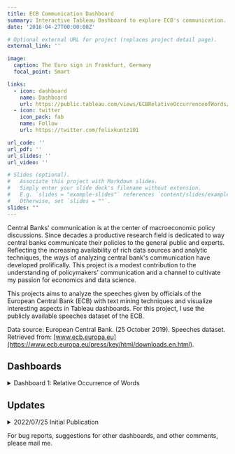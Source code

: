```yaml
---
title: ECB Communication Dashboard
summary: Interactive Tableau Dashboard to explore ECB's communication.
date: '2016-04-27T00:00:00Z'

# Optional external URL for project (replaces project detail page).
external_link: ''

image:
  caption: The Euro sign in Frankfurt, Germany
  focal_point: Smart

links:
  - icon: dashboard
    name: Dashboard
    url: https://public.tableau.com/views/ECBRelativeOccurrenceofWords/Dashboard1?:language=en-GB&:display_count=n&:origin=viz_share_link
  - icon: twitter
    icon_pack: fab
    name: Follow
    url: https://twitter.com/felixkuntz101

url_code: ''
url_pdf: ''
url_slides: ''
url_video: ''

# Slides (optional).
#   Associate this project with Markdown slides.
#   Simply enter your slide deck's filename without extension.
#   E.g. `slides = "example-slides"` references `content/slides/example-slides.md`.
#   Otherwise, set `slides = ""`.
slides: ""
---
```


Central Banks' communication is at the center of macroeconomic policy discussions. Since decades a productive research field is dedicated to way central banks communicate their policies to the general public and experts. Reflecting the increasing availability of rich data sources and analytic techniques, the ways of analyzing central bank's communication have developed prolifically. This project is a modest contribution to the understanding of policymakers' communication and a channel to cultivate my passion for economics and data science.

This projects aims to analyze the speeches given by officials of the European Central Bank (ECB) with text mining techniques and visualize interesting aspects in Tableau dashboards. For this project, I use the publicly available speeches dataset of the ECB. 

Data source: European Central Bank. (25 October 2019). Speeches dataset. Retrieved from: [www.ecb.europa.eu](https://www.ecb.europa.eu/press/key/html/downloads.en.html).

## Dashboards

<details>
    <summary>Dashboard 1: Relative Occurrence of Words</summary>
    The dashboard enables to search ECB's communication for certain words. Up to 15 words can be entered in the left column and the graph shows the relative occurrence of these words for each year. The relative occurrence is calculated as the quotient of the number of occurrences of the entered words over the total number of words in the corresponding year abstracting from stop words (i.e., words without meaning).
</details>

## Updates

<details>
    <summary>2022/07/25 Initial Publication</summary>
    First version of [Dashboard 1: Relative Occurrence of Words](https://public.tableau.com/views/ECBRelativeOccurrenceofWords/Dashboard1?:language=en-GB&:display_count=n&:origin=viz_share_link) was published.
</details>


For bug reports, suggestions for other dashboards, and other comments, please mail me. 

